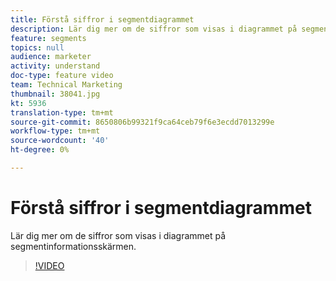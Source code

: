 ```yaml
---
title: Förstå siffror i segmentdiagrammet
description: Lär dig mer om de siffror som visas i diagrammet på segmentinformationsskärmen.
feature: segments
topics: null
audience: marketer
activity: understand
doc-type: feature video
team: Technical Marketing
thumbnail: 38041.jpg
kt: 5936
translation-type: tm+mt
source-git-commit: 8650806b99321f9ca64ceb79f6e3ecdd7013299e
workflow-type: tm+mt
source-wordcount: '40'
ht-degree: 0%

---
```



# Förstå siffror i segmentdiagrammet

Lär dig mer om de siffror som visas i diagrammet på segmentinformationsskärmen.

>[!VIDEO](https://video.tv.adobe.com/v/38041/?quality=12&learn=on)
